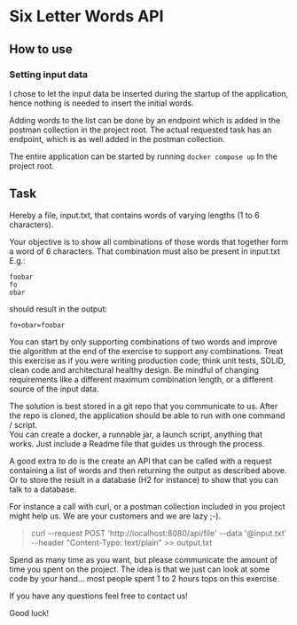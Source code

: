 # Six Letter Words API

## How to use

### Setting input data

I chose to let the input data be inserted during the startup of the application, hence nothing is needed to insert the
initial words.

Adding words to the list can be done by an endpoint which is added in the postman collection in the project root.
The actual requested task has an endpoint, which is as well added in the postman collection.

The entire application can be started by running `docker compose up` In the project root.

## Task

Hereby a file, input.txt, that contains words of varying lengths (1 to 6 characters).

Your objective is to show all combinations of those words that together form a word of 6 characters. That combination
must also be present in input.txt  
E.g.:

``` 
foobar  
fo  
obar
```

should result in the output:

```
fo+obar=foobar
```

You can start by only supporting combinations of two words and improve the algorithm at the end of the exercise to
support any combinations.
Treat this exercise as if you were writing production code; think unit tests, SOLID, clean code and architectural
healthy design.
Be mindful of changing requirements like a different maximum combination length, or a different source of the input
data.

The solution is best stored in a git repo that you communicate to us.
After the repo is cloned, the application should be able to run with one command / script.  
You can create a docker, a runnable jar, a launch script, anything that works. Just include a Readme file that guides us
through the process.

A good extra to do is the create an API that can be called with a request containing a list of words and then returning
the output as described above.
Or to store the result in a database (H2 for instance) to show that you can talk to a database.

For instance a call with curl, or a postman collection included in you project might help us. We are your customers and
we are lazy ;-).

> curl --request POST 'http://localhost:8080/api/file' --data '@input.txt' --header "Content-Type: text/plain" >>
> output.txt

Spend as many time as you want, but please communicate the amount of time you spent on the project.
The idea is that we just can look at some code by your hand... most people spent 1 to 2 hours tops on this exercise.

If you have any questions feel free to contact us!

Good luck!
